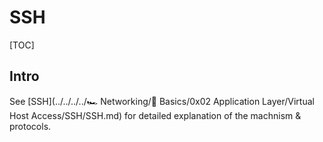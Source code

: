 # SSH

[TOC]



## Intro



See [SSH](../../../../🏎️ Networking/📌 Basics/0x02 Application Layer/Virtual Host Access/SSH/SSH.md) for detailed explanation of the machnism & protocols.



